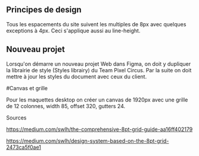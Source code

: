 
## Principes de design

Tous les espacements du site suivent les multiples de 8px avec quelques exceptions à 4px. Ceci s'applique aussi au line-height.

## Nouveau projet

Lorsqu'on démarre un nouveau projet Web dans Figma, on doit y dupliquer la librairie de style (Styles librairy) du Team Pixel Circus. Par la suite on doit mettre à jour les styles du document avec ceux du client.

#Canvas et grille

Pour les maquettes desktop on créer un canvas de 1920px avec une grille de 12 colonnes, width 85, offset 320, gutters 24. 

Sources

https://medium.com/swlh/the-comprehensive-8pt-grid-guide-aa16ff402179

https://medium.com/swlh/design-system-based-on-the-8pt-grid-2473ca5f0ae1


